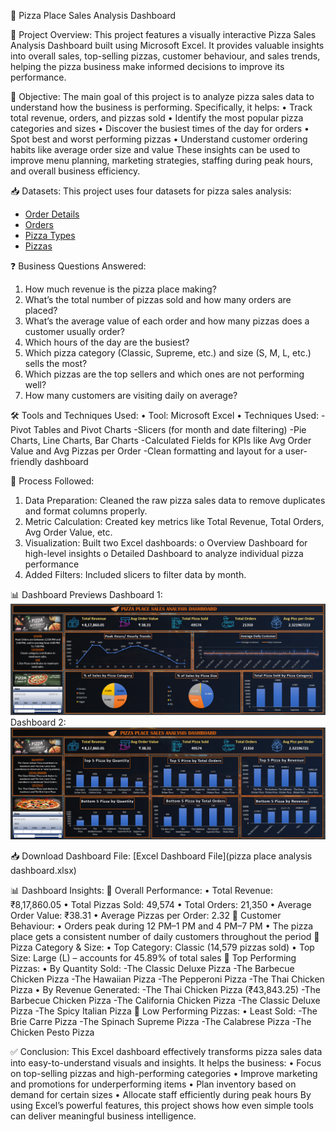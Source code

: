 🍕 Pizza Place Sales Analysis Dashboard

📌 Project Overview:
This project features a visually interactive Pizza Sales Analysis Dashboard built using Microsoft Excel. It provides valuable insights into overall sales, top-selling pizzas, customer behaviour, and sales trends, helping the pizza business make informed decisions to improve its performance.

🎯 Objective:
The main goal of this project is to analyze pizza sales data to understand how the business is performing. Specifically, it helps:
•	Track total revenue, orders, and pizzas sold
•	Identify the most popular pizza categories and sizes
•	Discover the busiest times of the day for orders
•	Spot best and worst performing pizzas
•	Understand customer ordering habits like average order size and value
These insights can be used to improve menu planning, marketing strategies, staffing during peak hours, and overall business efficiency.

📥 Datasets:
This project uses four datasets for pizza sales analysis:
- [Order Details](order_details.csv)
- [Orders](orders.csv)
- [Pizza Types](pizza_types.csv)
- [Pizzas](pizzas.csv)

❓ Business Questions Answered:
1.	How much revenue is the pizza place making?
2.	What’s the total number of pizzas sold and how many orders are placed?
3.	What’s the average value of each order and how many pizzas does a customer usually order?
4.	Which hours of the day are the busiest?
5.	Which pizza category (Classic, Supreme, etc.) and size (S, M, L, etc.) sells the most?
6.	Which pizzas are the top sellers and which ones are not performing well?
7.	How many customers are visiting daily on average?

🛠️ Tools and Techniques Used:
•	Tool: Microsoft Excel
•	Techniques Used:
	-Pivot Tables and Pivot Charts
	-Slicers (for month and date filtering)
	-Pie Charts, Line Charts, Bar Charts
	-Calculated Fields for KPIs like Avg Order Value and Avg Pizzas per Order
	-Clean formatting and layout for a user-friendly dashboard

🔄 Process Followed:
1.	Data Preparation: Cleaned the raw pizza sales data to remove duplicates and format columns properly.
2.	Metric Calculation: Created key metrics like Total Revenue, Total Orders, Avg Order Value, etc.
3.	Visualization: Built two Excel dashboards:
o	Overview Dashboard for high-level insights
o	Detailed Dashboard to analyze individual pizza performance
4.	Added Filters: Included slicers to filter data by month.

📊 Dashboard Previews
Dashboard 1:
![Dashboard 1](Dashboard_1.png)
Dashboard 2:
![Dashboard 2](Dashboard_2.png)

📥 Download Dashboard File:
[Excel Dashboard File](pizza place analysis dashboard.xlsx)

📊 Dashboard Insights:
🔹 Overall Performance:
      •	Total Revenue: ₹8,17,860.05
      •	Total Pizzas Sold: 49,574
      •	Total Orders: 21,350
      •	Average Order Value: ₹38.31
      •	Average Pizzas per Order: 2.32
🔹 Customer Behaviour:
      •	Orders peak during 12 PM–1 PM and 4 PM–7 PM
      •	The pizza place gets a consistent number of daily customers throughout the period
🔹 Pizza Category & Size:
      •	Top Category: Classic (14,579 pizzas sold)
      •	Top Size: Large (L) – accounts for 45.89% of total sales
🔹 Top Performing Pizzas:
      •	By Quantity Sold:
	-The Classic Deluxe Pizza
	-The Barbecue Chicken Pizza
	-The Hawaiian Pizza
	-The Pepperoni Pizza
	-The Thai Chicken Pizza
      •	By Revenue Generated:
	-The Thai Chicken Pizza (₹43,843.25)
	-The Barbecue Chicken Pizza
	-The California Chicken Pizza
	-The Classic Deluxe Pizza
	-The Spicy Italian Pizza
🔹 Low Performing Pizzas:
      •	Least Sold:
	-The Brie Carre Pizza
	-The Spinach Supreme Pizza
        -The Calabrese Pizza
	-The Chicken Pesto Pizza

✅ Conclusion:
This Excel dashboard effectively transforms pizza sales data into easy-to-understand visuals and insights. It helps the business:
      •	Focus on top-selling pizzas and high-performing categories
      •	Improve marketing and promotions for underperforming items
      •	Plan inventory based on demand for certain sizes
      •	Allocate staff efficiently during peak hours
By using Excel’s powerful features, this project shows how even simple tools can deliver meaningful business intelligence.

